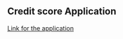 ## Credit score Application

[Link for the application](https://share.streamlit.io/anojan01/p7_anantharajah_anojan/P7_03_Dashboard.py)
